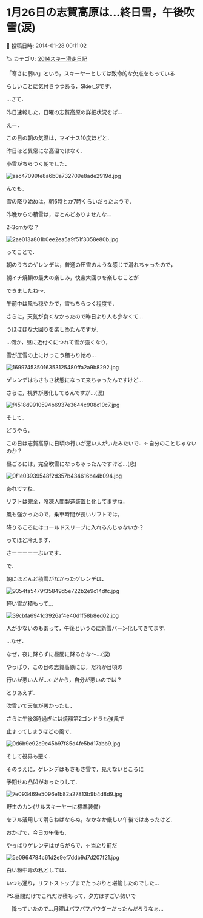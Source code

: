 # 1月26日の志賀高原は…終日雪，午後吹雪(涙)

📅 投稿日時: 2014-01-28 00:11:02

🏷️ カテゴリ: [2014スキー滑走日記](c992167609b6415052179ee69ea1ea7d8.md)

「寒さに弱い」という，スキーヤーとしては致命的な欠点をもっている


らしいことに気付きつつある，Skier_Sです．





…さて．


昨日速報した，日曜の志賀高原の詳細状況をば…





えー．


この日の朝の気温は，マイナス10度ほどと．


昨日ほど異常にな高温ではなく．


小雪がちらつく朝でした．




![aac47099fe8a6b0a732709e8ade2919d.jpg](images/aac47099fe8a6b0a732709e8ade2919d.jpg)







んでも．


雪の降り始めは，朝6時とか7時くらいだったようで．


昨晩からの積雪は，ほとんどありませんな…


2-3cmかな？




![2ae013a801b0ee2ea5a9f51f3058e80b.jpg](images/2ae013a801b0ee2ea5a9f51f3058e80b.jpg)




ってことで．


朝のうちのゲレンデは，普通の圧雪のような感じで滑れちゃったので，


朝イチ焼額の最大の楽しみ，快楽大回りを楽しむことが


できましたね～．





午前中は風も穏やかで，雪もちらつく程度で．


さらに，天気が良くなかったので昨日より人も少なくて…


うほほほな大回りを楽しめたんですが．





…何か，昼に近付くにつれて雪が強くなり，


雪が圧雪の上にけっこう積もり始め…




![169974535016353125480ffa2a9b8292.jpg](images/169974535016353125480ffa2a9b8292.jpg)




ゲレンデはもさもさ状態になって来ちゃったんですけど…





さらに，視界が悪化してるんですが…(涙)




![f4518d9910594b6937e3644c908c10c7.jpg](images/f4518d9910594b6937e3644c908c10c7.jpg)







そして．


どうやら．


この日は志賀高原に日頃の行いが悪い人がいたみたいで．←自分のことじゃないのか？


昼ごろには，完全吹雪になっちゃったんですけど…(悲)




![0f1e03939548f2d357b434616b44b094.jpg](images/0f1e03939548f2d357b434616b44b094.jpg)




あれですね．


リフトは完全，冷凍人間製造装置と化してますね．


風も強かったので，乗車時間が長いリフトでは，


降りるころにはコールドスリープに入れるんじゃないか？


ってほど冷えます．


さーーーーーぶいです．





で．


朝にほとんど積雪がなかったゲレンデは．




![9354fa5479f35849d5e722b2e9c14dfc.jpg](images/9354fa5479f35849d5e722b2e9c14dfc.jpg)




軽い雪が積もって…




![39cbfa6941c3926af4e40d1f58b8ed02.jpg](images/39cbfa6941c3926af4e40d1f58b8ed02.jpg)




人が少ないのもあって，午後というのに新雪バーン化してきてます．


…なぜ．


なぜ，夜に降らずに昼間に降るかな～…(涙)


やっぱり，この日の志賀高原には，だれか日頃の


行いが悪い人が…←だから，自分が悪いのでは？





とりあえず．


吹雪いて天気が悪かったし．


さらに午後3時過ぎには焼額第2ゴンドラも強風で


止まってしまうほどの風で．




![0d6b9e92c9c45b97f85d4fe5bd17abb9.jpg](images/0d6b9e92c9c45b97f85d4fe5bd17abb9.jpg)




そして視界も悪く．


そのうえに，ゲレンデはもさもさ雪で，見えないところに


予期せぬ凸凹があったりして．




![7e093469e5096e1b82a27813b9b4d8d9.jpg](images/7e093469e5096e1b82a27813b9b4d8d9.jpg)




野生のカン(サルスキーヤーに標準装備）


をフル活用して滑らねばならぬ，なかなか厳しい午後ではあったけど．


おかげで，今日の午後も．


やっぱりゲレンデはがらがらで．←当たり前だ

![5e0964784c61d2e9ef7ddb9d7d207f21.jpg](images/5e0964784c61d2e9ef7ddb9d7d207f21.jpg)




白い粉中毒の私としては．


いつも通り，リフトストップまでたっぷりと堪能したのでした…








PS.昼間だけでこれだけ積もって，夕方はすごい勢いで


　降っていたので…月曜はパフパフパウダーだったんだろうなぁ…
